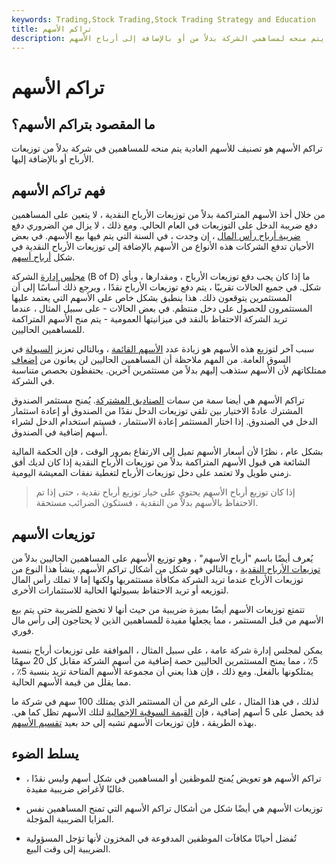 ```yaml
---
keywords: Trading,Stock Trading,Stock Trading Strategy and Education
title: تراكم الأسهم
description: تراكم الأسهم هو تصنيف للأسهم العادية يتم منحه لمساهمي الشركة بدلاً من أو بالإضافة إلى أرباح الأسهم.
---
```


# تراكم الأسهم
## ما المقصود بتراكم الأسهم؟

تراكم الأسهم هو تصنيف للأسهم العادية يتم منحه للمساهمين في شركة بدلاً من توزيعات الأرباح أو بالإضافة إليها.

## فهم تراكم الأسهم

من خلال أخذ الأسهم المتراكمة بدلاً من توزيعات الأرباح النقدية ، لا يتعين على المساهمين دفع ضريبة الدخل على التوزيعات في العام الحالي. ومع ذلك ، لا يزال من الضروري دفع [ضريبة أرباح رأس المال](/capital_gains_tax) ، إن وجدت ، في السنة التي يتم فيها بيع الأسهم. في بعض الأحيان تدفع الشركات هذه الأنواع من الأسهم بالإضافة إلى توزيعات الأرباح النقدية في شكل [أرباح أسهم](/stockdividend).

[مجلس إدارة](/boardofdirectors) الشركة (B of D) ما إذا كان يجب دفع توزيعات الأرباح ، ومقدارها ، وبأي شكل. في جميع الحالات تقريبًا ، يتم دفع توزيعات الأرباح نقدًا ، ويرجع ذلك أساسًا إلى أن المستثمرين يتوقعون ذلك. هذا ينطبق بشكل خاص على الأسهم التي يعتمد عليها المستثمرون للحصول على دخل منتظم. في بعض الحالات - على سبيل المثال ، عندما تريد الشركة الاحتفاظ بالنقد في ميزانيتها العمومية - يتم منح الأسهم المتراكمة للمساهمين الحاليين.

سبب آخر لتوزيع هذه الأسهم هو زيادة عدد [الأسهم القائمة](/outstandingshares) ، وبالتالي تعزيز [السيولة](/liquidity) في السوق العامة. من المهم ملاحظة أن المساهمين الحاليين لن يعانون من [إضعاف](/dilution) ممتلكاتهم لأن الأسهم ستذهب إليهم بدلاً من مستثمرين آخرين. يحتفظون بحصص متناسبة في الشركة.

تراكم الأسهم هي أيضا سمة من سمات [الصناديق المشتركة](/mutualfund). يُمنح مستثمر الصندوق المشترك عادةً الاختيار بين تلقي توزيعات الدخل نقدًا من الصندوق أو إعادة استثمار الدخل في الصندوق. إذا اختار المستثمر إعادة الاستثمار ، فسيتم استخدام الدخل لشراء أسهم إضافية في الصندوق.

بشكل عام ، نظرًا لأن أسعار الأسهم تميل إلى الارتفاع بمرور الوقت ، فإن الحكمة المالية الشائعة هي قبول الأسهم المتراكمة بدلاً من توزيعات الأرباح النقدية إذا كان لديك أفق زمني طويل ولا تعتمد على دخل توزيعات الأرباح لتغطية نفقات المعيشة اليومية.

> إذا كان توزيع أرباح الأسهم يحتوي على خيار توزيع أرباح نقدية ، حتى إذا تم الاحتفاظ بالأسهم بدلاً من النقدية ، فستكون الضرائب مستحقة.

>

## توزيعات الأسهم

يُعرف أيضًا باسم "أرباح الأسهم" ، وهو توزيع الأسهم على المساهمين الحاليين بدلاً من [توزيعات الأرباح النقدية](/cashdividend) ، وبالتالي فهو شكل من أشكال تراكم الأسهم. ينشأ هذا النوع من توزيعات الأرباح عندما تريد الشركة مكافأة مستثمريها ولكنها إما لا تملك رأس المال لتوزيعه أو تريد الاحتفاظ بسيولتها الحالية للاستثمارات الأخرى.

تتمتع توزيعات الأسهم أيضًا بميزة ضريبية من حيث أنها لا تخضع للضريبة حتى يتم بيع الأسهم من قبل المستثمر ، مما يجعلها مفيدة للمساهمين الذين لا يحتاجون إلى رأس مال فوري.

يمكن لمجلس إدارة شركة عامة ، على سبيل المثال ، الموافقة على توزيعات أرباح بنسبة 5٪ ، مما يمنح المستثمرين الحاليين حصة إضافية من أسهم الشركة مقابل كل 20 سهمًا يمتلكونها بالفعل. ومع ذلك ، فإن هذا يعني أن مجموعة الأسهم المتاحة تزيد بنسبة 5٪ ، مما يقلل من قيمة الأسهم الحالية.

لذلك ، في هذا المثال ، على الرغم من أن المستثمر الذي يمتلك 100 سهم في شركة ما قد يحصل على 5 أسهم إضافية ، فإن [القيمة السوقية الإجمالية](/marketvalue) لتلك الأسهم تظل كما هي. بهذه الطريقة ، فإن توزيعات الأسهم تشبه إلى حد بعيد [تقسيم الأسهم](/stocksplit).

## يسلط الضوء

- تراكم الأسهم هو تعويض يُمنح للموظفين أو المساهمين في شكل أسهم وليس نقدًا ، غالبًا لأغراض ضريبية مفيدة.

- توزيعات الأسهم هي أيضًا شكل من أشكال تراكم الأسهم التي تمنح المساهمين نفس المزايا الضريبية المؤجلة.

- تُفضل أحيانًا مكافآت الموظفين المدفوعة في المخزون لأنها تؤجل المسؤولية الضريبية إلى وقت البيع.

